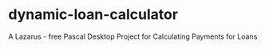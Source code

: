# dynamic-loan-calculator
A Lazarus - free Pascal Desktop Project for Calculating Payments for Loans
